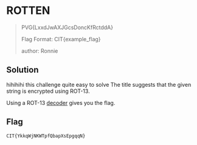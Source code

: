 # ROTTEN
>PVG{LxxdJwAXJGcsDoncKfRctddA}
>>
>Flag Format: CIT{example_flag}
>
>author: Ronnie

## Solution
hihihihi this challenge quite easy to solve
The title suggests that the given string is encrypted using ROT-13. 

Using a ROT-13 [decoder](https://gchq.github.io/CyberChef/#recipe=ROT13(true,true,false,13)&input=UFZHe0x4eGRKd0FYSkdjc0RvbmNLZlJjdGRkQX0&oenc=65001) gives you the flag. 
## Flag
```
CIT{YkkqWjNKWTpfQbapXsEpgqqN}
```

